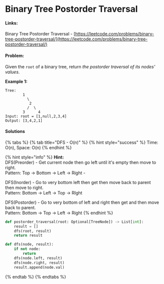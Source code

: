 # Binary Tree Postorder Traversal

#### Links:

Binary Tree Postorder Traversal - [https://leetcode.com/problems/binary-tree-postorder-traversal/](https://leetcode.com/problems/binary-tree-postorder-traversal/)

#### Problem:

Given the `root` of a binary tree, return _the postorder traversal of its nodes' values_.

**Example 1:**

```
Tree:
        1
          \ 
           2
          /  \ 
        3      4
Input: root = [1,null,2,3,4]
Output: [3,4,2,1]
```

#### Solutions

{% tabs %}
{% tab title="DFS - O(n)" %}
{% hint style="success" %}
Time: O(n), Space: O(n)
{% endhint %}

{% hint style="info" %}
**Hint:** \
DFS(Preorder) - Get current node then go left until it's empty then move to right.\
Pattern: Top -> Bottom -> Left -> Right -&#x20;

DFS(Inorder) - Go to very bottom left then get then move back to parent then move to right.\
Pattern: Bottom -> Left -> Top -> RIght

DFS(Postorder) - Go to very bottom of left and right then get and then move back to parent.\
Pattern: Bottom -> Top -> Left -> Right
{% endhint %}

```python
def postorder_traversal(root: Optional[TreeNode]) -> List[int]:
    result = []
    dfs(root, result)
    return result

def dfs(node, result):
    if not node:
        return
    dfs(node.left, result)
    dfs(node.right, result)
    result.append(node.val)
```
{% endtab %}
{% endtabs %}
